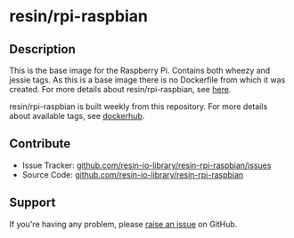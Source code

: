 # resin/rpi-raspbian

## Description
This is the base image for the Raspberry Pi. Contains both wheezy and jessie tags. As this is a base image there is no Dockerfile from which it was created. For more details about resin/rpi-raspbian, see [here][resin-base-images].

resin/rpi-raspbian is built weekly from this repository. For more details about available tags, see [dockerhub][rpi-dockerhub-link].

## Contribute

- Issue Tracker: [github.com/resin-io-library/resin-rpi-raspbian/issues][issue-tracker]
- Source Code: [github.com/resin-io-library/resin-rpi-raspbian][source-code]

## Support

If you're having any problem, please [raise an issue][issue-tracker] on GitHub.

[rpi-dockerhub-link]:https://registry.hub.docker.com/u/resin/rpi-raspbian/
[resin-base-images]:http://docs.resin.io/#/pages/runtime/resin-base-images.md
[source-code]:https://github.com/resin-io-library/resin-rpi-raspbian
[issue-tracker]:https://github.com/resin-io-library/resin-rpi-raspbian/issues
